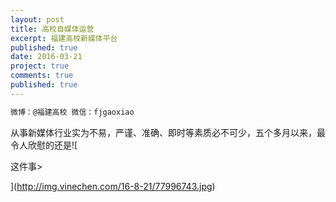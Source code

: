 ```yaml
---
layout: post
title: 高校自媒体运营
excerpt: 福建高校新媒体平台
published: true
date: 2016-03-21
project: true
comments: true
published: true
---
```

```html
微博：@福建高校 微信：fjgaoxiao
```

从事新媒体行业实为不易，严谨、准确、即时等素质必不可少，五个多月以来，最令人欣慰的还是![

这件事>

](http://img.vinechen.com/16-8-21/77996743.jpg)


